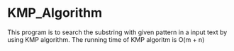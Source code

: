 # KMP_Algorithm
This program is to search the substring with given pattern in a input text by using KMP algorithm. 
The running time of KMP algoritm is O(m + n)
